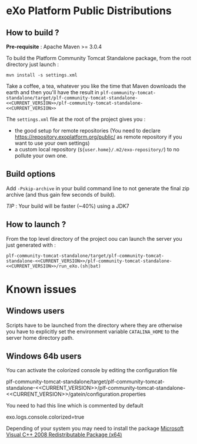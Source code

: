 eXo Platform Public Distributions
=================================

How to build ?
--------------

**Pre-requisite** : Apache Maven >= 3.0.4

To build the Platform Community Tomcat Standalone package, from the root directory just launch :

    mvn install -s settings.xml

Take a coffee, a tea, whatever you like the time that Maven downloads the earth and then you'll have the result in `plf-community-tomcat-standalone/target/plf-community-tomcat-standalone-<<CURRENT_VERSION>>/plf-community-tomcat-standalone-<<CURRENT_VERSION>>`

The `settings.xml` file at the root of the project gives you :

*   the good setup for remote repositories (You need to declare <https://repository.exoplatform.org/public/> as remote repository if you want to use your own settings)
*   a custom local repository (`${user.home}/.m2/exo-repository/`) to no pollute your own one.

Build options
-------------

Add `-Pskip-archive` in your build command line to not generate the final zip archive (and thus gain few seconds of build).

*TIP* : Your build will be faster (~40%) using a JDK7

How to launch ?
---------------

From the top level directory of the project oou can launch the server you just generated with :

    plf-community-tomcat-standalone/target/plf-community-tomcat-standalone-<<CURRENT_VERSION>>/plf-community-tomcat-standalone-<<CURRENT_VERSION>>/run_eXo.(sh|bat)



Known issues
============

Windows users
-------------

Scripts have to be launched from the directory where they are otherwise you have to explicitly set the environment variable `CATALINA_HOME` to the server home directory path.

Windows 64b users
-----------------

You can activate the colorized console by editing the configuration file

   plf-community-tomcat-standalone/target/plf-community-tomcat-standalone-<<CURRENT_VERSION>>/plf-community-tomcat-standalone-<<CURRENT_VERSION>>/gatein/configuration.properties

You need to had this line which is commented by default

   exo.logs.console.colorized=true

Depending of your system you may need to install the package [Microsoft Visual C++ 2008 Redistributable Package (x64)](http://www.microsoft.com/en-us/download/confirmation.aspx?id=15336)
